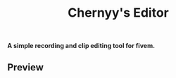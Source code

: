 <div align='center'><h1>Chernyy's Editor</h3></div>
<br>

**A simple recording and clip editing tool for fivem.**

## Preview
